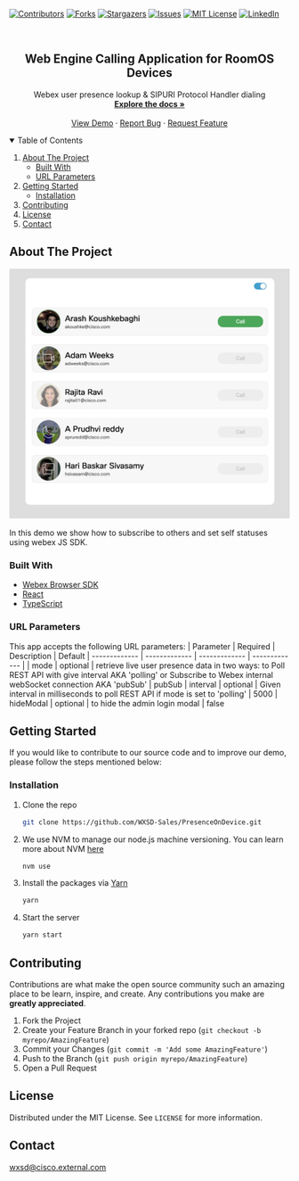 [![Contributors][contributors-shield]][contributors-url]
[![Forks][forks-shield]][forks-url]
[![Stargazers][stars-shield]][stars-url]
[![Issues][issues-shield]][issues-url]
[![MIT License][license-shield]][license-url]
[![LinkedIn][linkedin-shield]][linkedin-url]

<!-- PROJECT LOGO -->
<br />
<p align="center">
  <h2 align="center">Web Engine Calling Application for RoomOS Devices</h2>

  <p align="center">
    Webex user presence lookup & SIPURI Protocol Handler dialing
    <br />
    <a href="https://github.com/WXSD-Sales/PresenceOnDevice"><strong>Explore the docs »</strong></a>
    <br />
    <br />
    <a href="https://wxsd-sales.github.io/PresenceOnDevice/">View Demo</a>
    ·
    <a href="https://github.com/WXSD-Sales/PresenceOnDevice/issues">Report Bug</a>
    ·
    <a href="https://github.com/WXSD-Sales/PresenceOnDevice/issues">Request Feature</a>
  </p>
</p>

<!-- TABLE OF CONTENTS -->
<details open="open">
  <summary>Table of Contents</summary>
  <ol>
    <li>
      <a href="#about-the-project">About The Project</a>
      <ul>
        <li><a href="#built-with">Built With</a></li>
        <li><a href="#url-parameters">URL Parameters</a></li>
      </ul>
    </li>
    <li>
      <a href="#getting-started">Getting Started</a>
      <ul>
        <li><a href="#installation">Installation</a></li>
      </ul>
    </li>
    <li><a href="#contributing">Contributing</a></li>
    <li><a href="#license">License</a></li>
    <li><a href="#contact">Contact</a></li>
  </ol>
</details>

<!-- ABOUT THE PROJECT -->

## About The Project

[![production-screenshot](assets/images/presence-on-device.png)](link)

In this demo we show how to subscribe to others and set self statuses using webex JS SDK.

### Built With

- [Webex Browser SDK](https://github.com/webex/webex-js-sdk)
- [React](https://reactjs.org)
- [TypeScript](https://www.typescriptlang.org/)

### URL Parameters
This app accepts the following URL parameters:
| Parameter  | Required | Description | Default
| ------------- | ------------- | ------------- | ------------- |
| mode | optional | retrieve live user presence data in two ways: to Poll REST API with give interval AKA 'polling' or Subscribe to Webex internal webSocket connection AKA 'pubSub' | pubSub
| interval | optional | Given interval in milliseconds to poll REST API if mode is set to 'polling' | 5000
| hideModal | optional | to hide the admin login modal | false
<!-- GETTING STARTED -->

## Getting Started

If you would like to contribute to our source code and to improve our demo, please follow the steps mentioned below:

### Installation

1. Clone the repo
   ```sh
   git clone https://github.com/WXSD-Sales/PresenceOnDevice.git
   ```
2. We use NVM to manage our node.js machine versioning. You can learn more about NVM [here](https://github.com/nvm-sh/nvm)
   ```sh
   nvm use
   ```
3. Install the packages via [Yarn](https://classic.yarnpkg.com/en/)
   ```sh
   yarn
   ```
4. Start the server
   ```sh
   yarn start
   ```

<!-- CONTRIBUTING -->

## Contributing

Contributions are what make the open source community such an amazing place to be learn, inspire, and create. Any contributions you make are **greatly appreciated**.

1. Fork the Project
2. Create your Feature Branch in your forked repo (`git checkout -b myrepo/AmazingFeature`)
3. Commit your Changes (`git commit -m 'Add some AmazingFeature'`)
4. Push to the Branch (`git push origin myrepo/AmazingFeature`)
5. Open a Pull Request

<!-- LICENSE -->

## License

Distributed under the MIT License. See `LICENSE` for more information.

<!-- CONTACT -->

## Contact

wxsd@cisco.external.com

<!-- MARKDOWN LINKS & IMAGES -->
<!-- https://www.markdownguide.org/basic-syntax/#reference-style-links -->

[contributors-shield]: https://img.shields.io/github/contributors/WXSD-Sales/PresenceOnDevice.svg?style=for-the-badge
[contributors-url]: https://github.com/WXSD-Sales/PresenceOnDevice/graphs/contributors
[forks-shield]: https://img.shields.io/github/forks/WXSD-Sales/PresenceOnDevice.svg?style=for-the-badge
[forks-url]: https://github.com/WXSD-Sales/PresenceOnDevice/network/members
[stars-shield]: https://img.shields.io/github/stars/WXSD-Sales/PresenceOnDevice.svg?style=for-the-badge
[stars-url]: https://github.com/WXSD-Sales/PresenceOnDevice/stargazers
[issues-shield]: https://img.shields.io/github/issues/WXSD-Sales/PresenceOnDevice.svg?style=for-the-badge
[issues-url]: https://github.com/WXSD-Sales/PresenceOnDevice/issues
[license-shield]: https://img.shields.io/github/license/WXSD-Sales/PresenceOnDevice.svg?style=for-the-badge
[license-url]: https://github.com/WXSD-Sales/PresenceOnDevice/blob/master/LICENSE.txt
[linkedin-shield]: https://img.shields.io/badge/-LinkedIn-black.svg?style=for-the-badge&logo=linkedin&colorB=555
[linkedin-url]: https://www.linkedin.com/in/arash-koushkebaghi-9b1701a4/
[product-screenshot]: assets/images/presence.png
